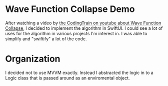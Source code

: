 #  Wave Function Collapse Demo

After watching a video by [the CodingTrain on youtube about Wave Function Collapse](https://www.youtube.com/watch?v=rI_y2GAlQFM), I decided to implement the algorithm in SwiftUI.  I could see a lot of uses for the algorithm in various projects I'm interest in.  I was able to simplify and "swiftify" a lot of the code.

# Organization
I decided not to use MVVM exactly.  Instead I abstracted the logic in to a Logic class that is passed around as an enviromental object.

